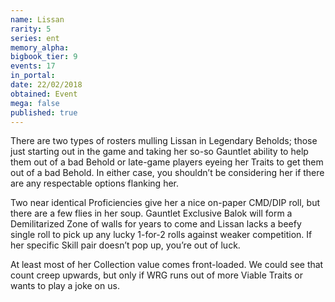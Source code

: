 ```yaml
---
name: Lissan
rarity: 5
series: ent
memory_alpha:
bigbook_tier: 9
events: 17
in_portal:
date: 22/02/2018
obtained: Event
mega: false
published: true
---
```


There are two types of rosters mulling Lissan in Legendary Beholds; those just starting out in the game and taking her so-so Gauntlet ability to help them out of a bad Behold or late-game players eyeing her Traits to get them out of a bad Behold. In either case, you shouldn’t be considering her if there are any respectable options flanking her.

Two near identical Proficiencies give her a nice on-paper CMD/DIP roll, but there are a few flies in her soup. Gauntlet Exclusive Balok will form a Demilitarized Zone of walls for years to come and Lissan lacks a beefy single roll to pick up any lucky 1-for-2 rolls against weaker competition. If her specific Skill pair doesn’t pop up, you’re out of luck.

At least most of her Collection value comes front-loaded. We could see that count creep upwards, but only if WRG runs out of more Viable Traits or wants to play a joke on us.
